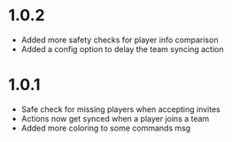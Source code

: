 # 1.0.2
+ Added more safety checks for player info comparison 
+ Added a config option to delay the team syncing action

# 1.0.1
+ Safe check for missing players when accepting invites
+ Actions now get synced when a player joins a team
+ Added more coloring to some commands msg
